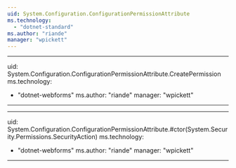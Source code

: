 ```yaml
---
uid: System.Configuration.ConfigurationPermissionAttribute
ms.technology: 
  - "dotnet-standard"
ms.author: "riande"
manager: "wpickett"
---
```


---
uid: System.Configuration.ConfigurationPermissionAttribute.CreatePermission
ms.technology: 
  - "dotnet-webforms"
ms.author: "riande"
manager: "wpickett"
---

---
uid: System.Configuration.ConfigurationPermissionAttribute.#ctor(System.Security.Permissions.SecurityAction)
ms.technology: 
  - "dotnet-webforms"
ms.author: "riande"
manager: "wpickett"
---
